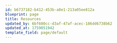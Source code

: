 ```yaml
---
id: b6737182-b412-453b-a8e1-213a05ee812a
blueprint: page
title: Resources
updated_by: 6bf600cc-d3af-47af-acec-186dd6738b62
updated_at: 1759051942
template_field: page/default
---
```

